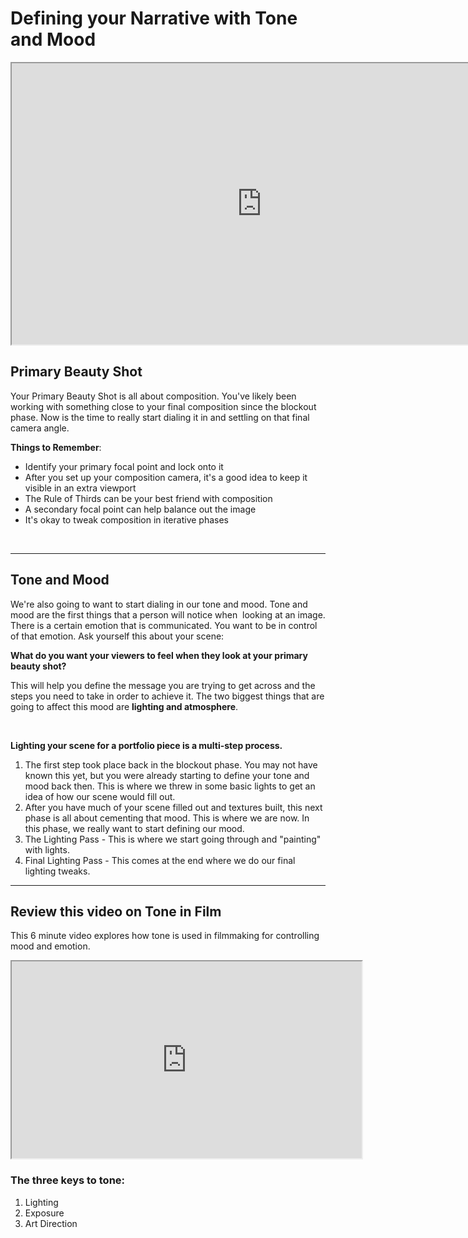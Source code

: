 # Defining your Narrative with Tone and Mood

<p><iframe src="https://www.youtube.com/embed/TVXnxqDXuD4?rel=0" width="800" height="450" allowfullscreen="allowfullscreen" allow="accelerometer; autoplay; clipboard-write; encrypted-media; gyroscope; picture-in-picture"></iframe></p>
<h2>Primary Beauty Shot</h2>
<p>Your Primary Beauty Shot is all about composition. You've likely been working with something close to your final composition since the blockout phase. Now is the time to really start dialing it in and settling on that final camera angle.</p>
<p><strong>Things to Remember</strong>:</p>
<ul>
<li>Identify your primary focal point and lock onto it</li>
<li>After you set up your composition camera, it's a good idea to keep it visible in an extra viewport</li>
<li>The Rule of Thirds can be your best friend with composition</li>
<li>A secondary focal point can help balance out the image</li>
<li>It's okay to tweak composition in iterative phases</li>
</ul>
<p>&nbsp;</p>
<hr>
<h2>Tone and Mood</h2>
<p>We're also going to want to start dialing in our tone and mood. Tone and mood are the first things that a person will notice when&nbsp; looking at an image. There is a certain emotion that is communicated. You want to be in control of that emotion. Ask yourself this about your scene:</p>
<p><strong>What do you want your viewers to feel when they look at your primary beauty shot?</strong></p>
<p>This will help you define the message you are trying to get across and the steps you need to take in order to achieve it. The two biggest things that are going to affect this mood are <strong>lighting and atmosphere</strong>.&nbsp;</p>
<p>&nbsp;</p>
<p><strong>Lighting your scene for a portfolio piece is a multi-step process. </strong></p>
<ol>
<li>The first step took place back in the blockout phase. You may not have known this yet, but you were already starting to define your tone and mood back then. This is where we threw in some basic lights to get an idea of how our scene would fill out.</li>
<li>After you have much of your scene filled out and textures built, this next phase is all about cementing that mood. This is where we are now. In this phase, we really want to start defining our mood.</li>
<li>The Lighting Pass - This is where we start going through and "painting" with lights.</li>
<li>Final Lighting Pass - This comes at the end where we do our final lighting tweaks.</li>
</ol>
<hr>
<h2>Review this video on Tone in Film</h2>
<p>This 6 minute video explores how tone is used in filmmaking for controlling mood and emotion.</p>
<p><iframe src="https://www.youtube.com/embed/Tkbto1oLAnE?rel=0" width="560" height="315" allowfullscreen="allowfullscreen" allow="accelerometer; autoplay; clipboard-write; encrypted-media; gyroscope; picture-in-picture"></iframe></p>
<h3>The three keys to tone:</h3>
<ol>
<li>Lighting</li>
<li>Exposure</li>
<li>Art Direction</li>
</ol>